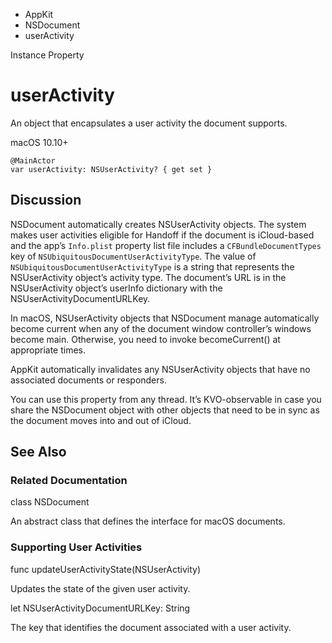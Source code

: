 

- AppKit
- NSDocument
-  userActivity 

Instance Property

# userActivity

An object that encapsulates a user activity the document supports.

macOS 10.10+

``` source
@MainActor
var userActivity: NSUserActivity? { get set }
```

## Discussion

NSDocument automatically creates NSUserActivity objects. The system makes user activities eligible for Handoff if the document is iCloud-based and the app’s `Info.plist` property list file includes a `CFBundleDocumentTypes` key of `NSUbiquitousDocumentUserActivityType`. The value of `NSUbiquitousDocumentUserActivityType` is a string that represents the NSUserActivity object’s activity type. The document’s URL is in the NSUserActivity object’s userInfo dictionary with the NSUserActivityDocumentURLKey.

In macOS, NSUserActivity objects that NSDocument manage automatically become current when any of the document window controller’s windows become main. Otherwise, you need to invoke becomeCurrent() at appropriate times.

AppKit automatically invalidates any NSUserActivity objects that have no associated documents or responders.

You can use this property from any thread. It’s KVO-observable in case you share the NSDocument object with other objects that need to be in sync as the document moves into and out of iCloud.

## See Also

### Related Documentation

class NSDocument

An abstract class that defines the interface for macOS documents.

### Supporting User Activities

func updateUserActivityState(NSUserActivity)

Updates the state of the given user activity.

let NSUserActivityDocumentURLKey: String

The key that identifies the document associated with a user activity.

